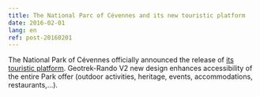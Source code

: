 ```yaml
---
title: The National Parc of Cévennes and its new touristic platform
date: 2016-02-01
lang: en
ref: post-20160201
---
```


The National Park of Cévennes officially announced the release of <a href="http://destination.cevennes-parcnational.fr/" title="Destination Cévennes">its touristic platform</a>. Geotrek-Rando V2 new design enhances accessibility of the entire Park offer (outdoor activities, heritage, events, accommodations, restaurants,…).
